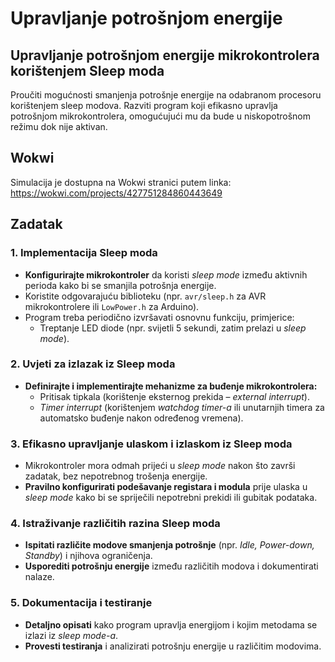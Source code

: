 # Upravljanje potrošnjom energije

## Upravljanje potrošnjom energije mikrokontrolera korištenjem Sleep moda

Proučiti mogućnosti smanjenja potrošnje energije na odabranom procesoru korištenjem sleep modova. 
Razviti program koji efikasno upravlja potrošnjom mikrokontrolera, omogućujući mu da bude u niskopotrošnom režimu dok nije aktivan.

## Wokwi

Simulacija je dostupna na Wokwi stranici putem linka: https://wokwi.com/projects/427751284860443649

## Zadatak

### 1. Implementacija Sleep moda
- **Konfigurirajte mikrokontroler** da koristi *sleep mode* između aktivnih perioda kako bi se smanjila potrošnja energije.
- Koristite odgovarajuću biblioteku (npr. `avr/sleep.h` za AVR mikrokontrolere ili `LowPower.h` za Arduino).
- Program treba periodično izvršavati osnovnu funkciju, primjerice:
  - Treptanje LED diode (npr. svijetli 5 sekundi, zatim prelazi u *sleep mode*).

### 2. Uvjeti za izlazak iz Sleep moda
- **Definirajte i implementirajte mehanizme za buđenje mikrokontrolera:**
  - Pritisak tipkala (korištenje eksternog prekida – *external interrupt*).
  - *Timer interrupt* (korištenjem *watchdog timer-a* ili unutarnjih timera za automatsko buđenje nakon određenog vremena).

### 3. Efikasno upravljanje ulaskom i izlaskom iz Sleep moda
- Mikrokontroler mora odmah prijeći u *sleep mode* nakon što završi zadatak, bez nepotrebnog trošenja energije.
- **Pravilno konfigurirati podešavanje registara i modula** prije ulaska u *sleep mode* kako bi se spriječili nepotrebni prekidi ili gubitak podataka.

### 4. Istraživanje različitih razina Sleep moda
- **Ispitati različite modove smanjenja potrošnje** (npr. *Idle, Power-down, Standby*) i njihova ograničenja.
- **Usporediti potrošnju energije** između različitih modova i dokumentirati nalaze.

### 5. Dokumentacija i testiranje
- **Detaljno opisati** kako program upravlja energijom i kojim metodama se izlazi iz *sleep mode-a*.
- **Provesti testiranja** i analizirati potrošnju energije u različitim modovima.

